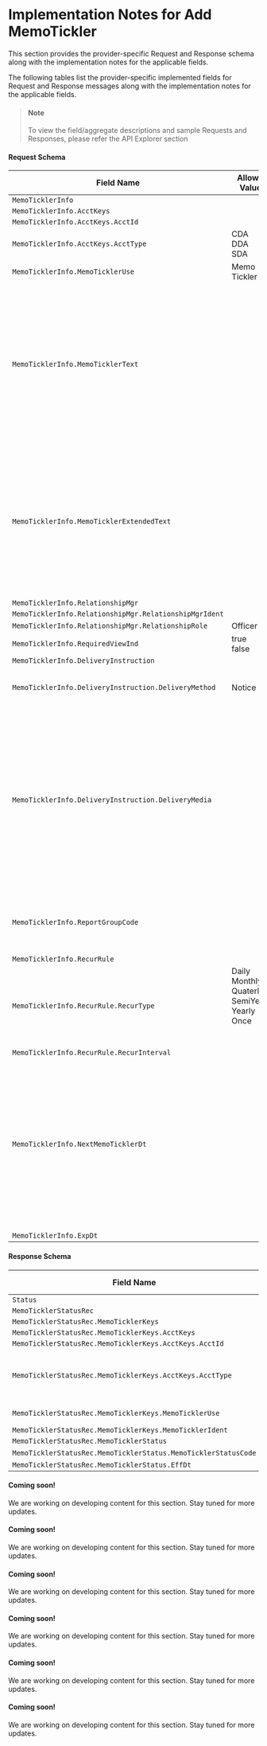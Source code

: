 # Implementation Notes for Add MemoTickler
This section provides the provider-specific Request and Response schema along with the implementation notes for the applicable fields.


<!-- 
type: tab 
titles: Premier, , , Precision, Signature, Cleartouch, DNA, 
-->

<!-- 
type: tab 
titles: DDA_CDA_SDA, LOAN, Party 
-->


The following tables list the provider-specific implemented fields for Request and Response messages along with the implementation notes for the applicable fields. 


<!-- theme: info -->
> #### Note
> 
> To view the field/aggregate descriptions and sample Requests and Responses, please refer the API Explorer section


#### Request Schema
|Field Name|Allowed Values|Implementation Note|
|----|----|----|
|`MemoTicklerInfo`||  |
|`MemoTicklerInfo.AcctKeys`||  |
|`MemoTicklerInfo.AcctKeys.AcctId`||  |
|`MemoTicklerInfo.AcctKeys.AcctType`|CDA<br>DDA<br>SDA<br>|  |
|`MemoTicklerInfo.MemoTicklerUse`|Memo<br>Tickler|  |
|`MemoTicklerInfo.MemoTicklerText`||For Ticklers, one-liner description of 40 characters is accepted and, for LOAN account 60 characters are accepted.<br><br>For Memos, upto 5 description lines of 60 characters are accepted.<br>|
|`MemoTicklerInfo.MemoTicklerExtendedText`||For Ticklers, additional message line of 60 characters is accepted by the service.<br>This message prints in addition to a standard message from the notification format specifications.<br><br>|
|`MemoTicklerInfo.RelationshipMgr`||  |
|`MemoTicklerInfo.RelationshipMgr.RelationshipMgrIdent`||  |
|`MemoTicklerInfo.RelationshipMgr.RelationshipRole`|Officer|  |
|`MemoTicklerInfo.RequiredViewInd`|true<br>false|  |
|`MemoTicklerInfo.DeliveryInstruction`||  |
|`MemoTicklerInfo.DeliveryInstruction.DeliveryMethod`|Notice|Item appears as a notice printed during nightly processing.|
|`MemoTicklerInfo.DeliveryInstruction.DeliveryMedia`||Applicable only for ticklers. <br>This field must be provided, if the DeliveryMethod value is set to "Notice"<br><br>This field indicates the client-defined format used to generate an 8 1/2" x 11" or side-by-side notification form.<br>|
|`MemoTicklerInfo.ReportGroupCode`||This tag refers to Miscellaneous Code for both memos and ticklers.|
|`MemoTicklerInfo.RecurRule`||  |
|`MemoTicklerInfo.RecurRule.RecurType`|Daily<br>Monthly<br>Quaterly<br>SemiYearly<br>Yearly<br>Once<br><br><br>|  |
|`MemoTicklerInfo.RecurRule.RecurInterval`||  |
|`MemoTicklerInfo.NextMemoTicklerDt`||If the tickler frequency is monthly or greater, next tickler date will be automatically advanced, whereas for one-time/blank frequency the date should be manually advanced whenever the tickler is reported. |
|`MemoTicklerInfo.ExpDt`||  |
#### Response Schema
|Field Name|Allowed Values|Implementation Note|
|----|----|----|
|`Status`||  |
|`MemoTicklerStatusRec`||  |
|`MemoTicklerStatusRec.MemoTicklerKeys`||  |
|`MemoTicklerStatusRec.MemoTicklerKeys.AcctKeys`||  |
|`MemoTicklerStatusRec.MemoTicklerKeys.AcctKeys.AcctId`||  |
|`MemoTicklerStatusRec.MemoTicklerKeys.AcctKeys.AcctType`|CDA<br>DDA<br>SDA<br><br><br>|  |
|`MemoTicklerStatusRec.MemoTicklerKeys.MemoTicklerUse`|Memo<br>Tickler|  |
|`MemoTicklerStatusRec.MemoTicklerKeys.MemoTicklerIdent`||  |
|`MemoTicklerStatusRec.MemoTicklerStatus`||  |
|`MemoTicklerStatusRec.MemoTicklerStatus.MemoTicklerStatusCode`|Valid|  |
|`MemoTicklerStatusRec.MemoTicklerStatus.EffDt`||  |
<!-- type: tab -->


#### Coming soon!
We are working on developing content for this section. Stay tuned for more updates. 


<!-- type: tab -->


#### Coming soon!
We are working on developing content for this section. Stay tuned for more updates. 


<!-- type: tab-end -->

<!-- type: tab -->

#### Coming soon!
We are working on developing content for this section. Stay tuned for more updates. 


<!-- type: tab -->


#### Coming soon!
We are working on developing content for this section. Stay tuned for more updates. 


<!-- type: tab -->


#### Coming soon!
We are working on developing content for this section. Stay tuned for more updates. 


<!-- type: tab -->


#### Coming soon!
We are working on developing content for this section. Stay tuned for more updates. 


<!-- type: tab-end -->
